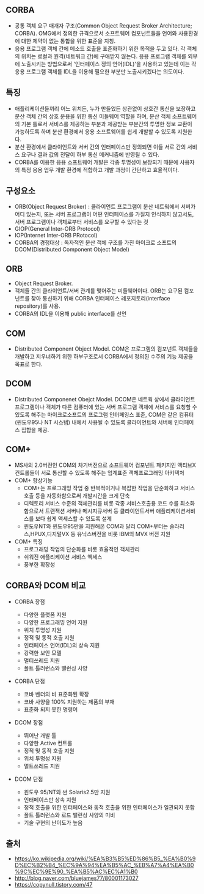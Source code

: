 ## CORBA
- 공통 객체 요구 매개자 구조(Common Object Request Broker Architecture; CORBA). OMG에서 정의한 규격으로서 소프트웨어 컴포넌트들을 언어와 사용환경에 대한 제약이 없는 통합을 위한 표준을 지칭.
- 응용 프로그램 객체 간에 메소드 호출을 표준화하기 위한 목적을 두고 있다. 각 객체의 위치는 로컬과 원격(네트워크 간)에 구애받지 않는다. 응용 프로그램 객체를 외부에 노출시키는 방법으로써 '인터페이스 정의 언어(IDL)'을 사용하고 있는데 이는 각 응용 프로그램 객체를 IDL을 이용해 필요한 부분만 노출시키겠다는 의도이다.

## 특징
- 애플리케이션들끼리 어느 위치든, 누가 만들었든 상관없이 상호간 통신을 보장하고 분산 객체 간의 상호 운용을 위한 통신 미들웨어 역할을 하며, 분산 객체 소프트웨어의 기본 틀로서 서비스를 제공하는 부분과 제공받는 부분간의 투명한 정보 교환이 가능하도록 하며 분산 환경에서 응용 소프트웨어를 쉽게 개발할 수 있도록 지원한다.
- 분산 환경에서 클라이언트와 서버 간의 인터페이스만 정의되면 이들 서로 간의 서비스 요구나 결과 값의 전달이 하부 통신 메커니즘에 반영될 수 있다.
- CORBA를 이용한 응용 소프트웨어 개발은 각종 투명성이 보장되기 때문에 사용자의 특정 응용 업무 개발 환경에 적합하고 개발 과정이 간단하고 효율적이다.

## 구성요소
- ORB(Object Request Broker) : 클라이언트 프로그램이 분산 네트웍에서 서버가 어디 있는지, 또는 서버 프로그램이 어떤 인터페이스를 가질지 인식하지 않고서도, 서버 프로그램이나 객체로부터 서비스를 요구할 수 있다는 것
- GIOP(General Inter-ORB Protocol)
- IOP(Internet Inter-ORB PRotocol)
- CORBA의 경쟁대상 : 독자적인 분산 객체 구조를 가진 마이크로 소프트의 DCOM(Distributed Component Object Model)

## ORB
- Object Request Broker.
- 객체들 간의 클라이언트/서버 관계를 맺어주는 미들웨어이다. ORB는 요구된 컴포넌트를 찾아 통신하기 위해 CORBA 인터페이스 레포지토리(interface repository)를 사용.
- CORBA의 IDL을 이용해 public interface를 선언

## COM 
- Distributed Component Object Model. COM은 프로그램의 컴포넌트 객체들을 개발하고 지우너하기 위한 하부구조로서 CORBA에서 정의된 수주의 기능 제공을 목표로 한다.

## DCOM
- Distributed Componenet Obejct Model. DCOM은 네트웍 상에서 클라이언트 프로그램이나 객체가 다른 컴퓨터에 있는 서버 프로그램 객체에 서비스를 요청할 수 있도록 해주는 마이크로소프트의 프로그램 인터페잉스 표준, COM은 같은 컴퓨터(윈도우95나 NT 시스템) 내에서 사용될 수 있도록 클라이언트와 서버에 인터페이스 집합을 제공.

## COM+
- MS사의 2.0버전인 COM의 차기버전으로 소프트웨어 컴포넌트 패키지인 액티브X 컨트롤들이 서로 통신할 수 있도록 해주는 업계표준 객체프로그래밍 아키텍처
- COM+ 향상기능
  <ul>
    <li>COM+는 프로그래밍 작업 중 반복적이거나 복잡한 작업을 단순화하고 서비스호출 등을 자동화함으로써 개발시간을 크게 단축</li>
    <li>디렉토리 서비스 수준의 객체관리를 비롯 각종 서비스호출용 코드 수를 최소화 함으로서 트랜잭션 서버나 메시지큐서버 등 클라이언트서버 애플리케이션서비스를 보다 쉽게 액세스할 수 있도록 설계</li>
    <li>윈도우NT와 윈도우95만을 지원해온 COM과 달리 COM+부터는 솔라리스,HPUX,디지털VX 등 유닉스버전을 비롯 IBM의 MVX 버전 지원</li>
  </ul>
- COM+ 특징
  <ul>
    <li>프로그래밍 작업의 단순화를 비롯 효율적인 객체관리</li>
    <li>쉬워진 애플리케이션 서비스 액세스</li>
    <li>풍부한 확장성</li>
  </ul>
  
## CORBA와 DCOM 비교
- CORBA 장점
  <ul>
    <li>다양한 플랫폼 지원</li>
    <li>다양한 프로그래밍 언어 지원</li>
    <li>위치 투명성 지원</li>
    <li>정적 및 동적 호출 지원</li>
    <li>인터페이스 언어(IDL)의 상속 지원</li>
    <li>강력한 보안 모델</li>
    <li>멀티쓰레드 지원</li>
    <li>폴트 톨러런스와 밸런싱 사양</li>
  </ul>
  
 - CORBA 단점
   <ul>
    <li>코바 벤더의 비 표준화된 확장</li>
    <li>코바 사양을 100% 지원하는 제품의 부재</li>
    <li>표준화 되지 못한 명령어</li>
  </ul>
  
- DCOM 장점
  <ul>
    <li>뛰어난 개발 툴</li>
    <li>다양한 Active 컨트롤</li>
    <li>정적 및 동적 호출 지원</li>
    <li>위치 투명성 지원</li>
    <li>멀트쓰레드 지원</li>
  </ul>
  
- DCOM 단점
  <ul>
    <li>윈도우 95/NT와 썬 Solaris2.5만 지원</li>
    <li>인터페이스만 상속 지원</li>
    <li>정적 호출을 위한 인터페이스와 동적 호출을 위한 인터페이스가 일관되지 못함</li>
    <li>폴트 톨러런스와 로드 밸런싱 사양의 미비</li>
    <li>기술 구현의 난이도가 높음</li>
  </ul>
  
## 출처
- https://ko.wikipedia.org/wiki/%EA%B3%B5%ED%86%B5_%EA%B0%9D%EC%B2%B4_%EC%9A%94%EA%B5%AC_%EB%A7%A4%EA%B0%9C%EC%9E%90_%EA%B5%AC%EC%A1%B0
- http://blog.naver.com/bluejames77/80001173027
- https://copynull.tistory.com/47
